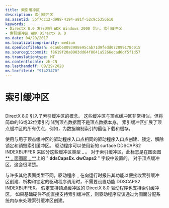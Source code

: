 ```yaml
---
title: 索引缓冲区
description: 索引缓冲区
ms.assetid: 5bf7dc12-d988-4194-a81f-52c9c5356610
keywords:
- DirectX 8.0 发行说明 WDK Windows 2000 显示，索引缓冲区
- 索引缓冲区 WDK Directx 8。0
ms.date: 04/20/2017
ms.localizationpriority: medium
ms.openlocfilehash: eca6b68093988e95cab71d9fedd072099178c015
ms.sourcegitcommit: f8619f20a0903dd64f8641a5266ecad6df5f1d57
ms.translationtype: MT
ms.contentlocale: zh-CN
ms.lasthandoff: 09/29/2020
ms.locfileid: "91423470"
---
```

# <a name="index-buffers"></a>索引缓冲区


## <span id="ddk_index_buffers_gg"></span><span id="DDK_INDEX_BUFFERS_GG"></span>


DirectX 8.0 引入了索引缓冲区的概念。 这些缓冲区与顶点缓冲区非常相似，但将简单的16或32位索引存储到顶点数据而不是顶点数据本身。 索引缓冲区扩展了顶点缓冲区的所有优点，例如，为数据编制索引的最佳下载和缓存。

使用与用于顶点缓冲区的驱动程序入口点相同的驱动程序入口点创建、锁定、解除锁定和销毁索引缓冲区。 驱动程序可以使用新的 surface DDSCAPS2 INDEXBUFFER 来区分这些缓冲区类型 \_ 。 对于索引缓冲区，此标志是在图面图[** \_ 面图面 \_ **](/windows/win32/api/ddrawint/ns-ddrawint-dd_surface_more)上的 " **ddsCapsEx. dwCaps2** " 字段中设置的。 对于顶点缓冲区，这会很清楚。

与许多其他表面类型不同，驱动程序 \_ 在向运行时报告其功能以便接收索引缓冲区创建、析构和锁定的驱动程序调用时，不需要设置功能 DDSCAPS2 INDEXBUFFER。 假定支持顶点缓冲区的 DirectX 8.0 驱动程序也支持索引缓冲区。 如果基础硬件不能直接支持索引缓冲区，则驱动程序应该通过为图面分配系统内存来处理索引缓冲区创建。

 


